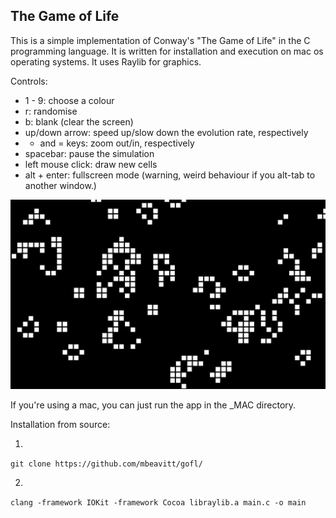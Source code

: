 ## The Game of Life

This is a simple implementation of Conway's "The Game of Life" in the C programming language.
It is written for installation and execution on mac os operating systems.
It uses Raylib for graphics.

Controls:
- 1 - 9: choose a colour
- r: randomise
- b: blank (clear the screen)
- up/down arrow: speed up/slow down the evolution rate, respectively
- - and = keys: zoom out/in, respectively
- spacebar: pause the simulation
- left mouse click: draw new cells
- alt + enter: fullscreen mode (warning, weird behaviour if you alt-tab to another window.)

![the game running](https://github.com/mbeavitt/gofl/blob/main/assets/game_running.png?raw=true)

If you're using a mac, you can just run the app in the _MAC directory.

Installation from source:

1)
`git clone https://github.com/mbeavitt/gofl/`

2)
`clang -framework IOKit -framework Cocoa libraylib.a main.c -o main`
